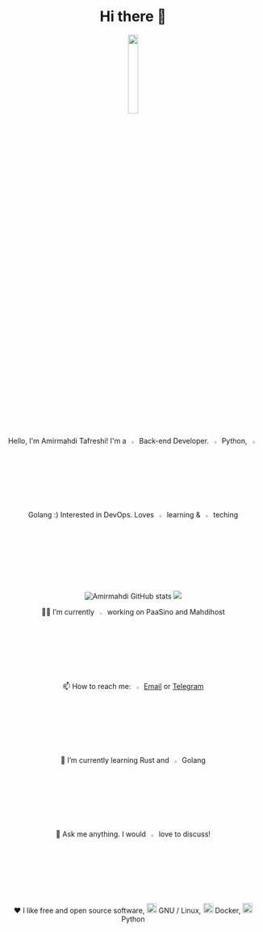 <h1 align="center">Hi there 👋</h1>
<p align="center">
  <img width="20%" src="https://github.com/mr-tafreshi/mr-tafreshi/blob/master/dd1b75fb884d613a4d7a5ddea7036d495d15225e.png" />
</p>
<p align="center">Hello, I'm Amirmahdi Tafreshi! I'm a <img src="https://img.icons8.com/color/48/000000/developer.png" width="3.5%"/> Back-end Developer. <img src="https://img.icons8.com/color/48/000000/python.png" width="3.5%"/> Python, <img src="https://img.icons8.com/color/48/000000/golang.png" width="3.5%"/> Golang :) Interested in DevOps. Loves <img src="https://img.icons8.com/color/48/000000/read.png" width="3.5%"/> learning & <img src="https://img.icons8.com/color/48/000000/laptop.png" width="3.5%"/> teching</p>
<p align="center">
  <img src="https://github-readme-stats.vercel.app/api?username=mr-tafreshi&show_icons=true&theme=great-gatsby" alt="Amirmahdi GitHub stats"></img>
  <img src="https://github-readme-stats.vercel.app/api/top-langs/?username=mr-tafreshi&theme=great-gatsby&line_height=27&layout=compact" />
</p>
<p align="center">
👨‍💻 I’m currently <img src="https://img.icons8.com/color/48/000000/work.png" width="3.5%"/> working on PaaSino and Mahdihost<br>
📫 How to reach me: <img src="https://img.icons8.com/color/48/000000/gmail.png" width="3.5%"/> <a href="mailto:a.tafreshi420@gmail.com">Email</a> or <a href="https://t.me/amirmahdi_tafreshi">Telegram</a><br>
🌱 I’m currently learning Rust and <img src="https://img.icons8.com/color/48/000000/golang.png" width="3.5%"/> Golang<br>
💬 Ask me anything. I would <img src="https://img.icons8.com/color/48/000000/love.png" width="3.5%"/> love to discuss!<br>
❤️ I like free and open source software, <img src="https://img.icons8.com/color/48/000000/linux.png" alt="linux" width="20" height="20"/> GNU / Linux, <img src="https://img.icons8.com/color/48/000000/docker.png" alt="docker" width="20" height="20"/> Docker, <img src="https://img.icons8.com/color/48/000000/python.png" alt="python" width="20" height="20"/> Python
</p>
